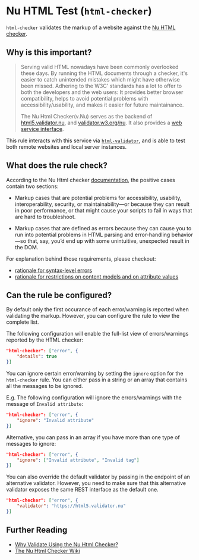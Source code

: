 # Nu HTML Test (`html-checker`)

`html-checker` validates the markup of a website against the
[Nu HTML checker][nu html checker].

## Why is this important?

> Serving valid HTML nowadays have been commonly overlooked these days.
> By running the HTML documents through a checker, it's easier to catch
> unintended mistakes which might have otherwise been missed.
> Adhering to the W3C' standards has a lot to offer to both the
> developers and the web users: It provides better browser compatibility,
> helps to avoid potential problems with accessibility/usability,
> and makes it easier for future maintainance.
>
> The Nu Html Checker(v.Nu) serves as the backend of
> [html5.validator.nu][html5 validator], and
> [validator.w3.org/nu][w3 validator].
> It also provides a [web service interface][validator interface].

This rule interacts with this service via [`html-validator`][html-validator],
and is able to test both remote websites and local server instances.

## What does the rule check?

According to the Nu Html checker [documentation][nu html checker docs],
the positive cases contain two sections:

* Markup cases that are potential problems for accessibility,
  usability, interoperability, security, or maintainability—or because
  they can result in poor performance, or that might cause your scripts
  to fail in ways that are hard to troubleshoot.

* Markup cases that are defined as errors because they can cause you
  to run into potential problems in HTML parsing and error-handling
  behavior—so that, say, you’d end up with some unintuitive, unexpected
  result in the DOM.

For explanation behind those requirements, please checkout:

* [rationale for syntax-level errors](https://www.w3.org/TR/html/introduction.html#syntax-errors)
* [rationale for restrictions on content models and on attribute values](https://www.w3.org/TR/html/introduction.html#restrictions-on-content-models-and-on-attribute-values)

## Can the rule be configured?

By default only the first occurance of each error/warning is reported
when validating the markup. However, you can configure the rule to view the
complete list.

The following configuration will enable the full-list view of errors/warnings
reported by the HTML checker:

```json
"html-checker": ["error", {
    "details": true
}]
```

You can ignore certain error/warning by setting the `ignore` option
for the `html-checker` rule. You can either pass in a string or an
array that contains all the messages to be ignored.

E.g. The following configuration will ignore the errors/warnings with
the message of `Invalid attribute`:

```json
"html-checker": ["error", {
    "ignore": "Invalid attribute"
}]
```

Alternative, you can pass in an array if you have more than one type
of messages to ignore:

```json
"html-checker": ["error", {
    "ignore": ["Invalid attribute", "Invalid tag"]
}]
```

You can also override the default validator by passing in the endpoint
of an alternative validator. However, you need to make sure that this
alternative validator exposes the same REST interface as the default one.

```json
"html-checker": ["error", {
    "validator": "https://html5.validator.nu"
}]
```

## Further Reading

* [Why Validate Using the Nu Html Checker?][nu html checker docs]
* [The Nu Html Checker Wiki](https://github.com/validator/validator/wiki)

<!-- Link labels: -->

[html-validator]: https://www.npmjs.com/package/html-validator
[html5 validator]: https://html5.validator.nu
[nu html checker docs]: https://validator.w3.org/nu/about.html
[nu html checker]: https://validator.github.io/validator/
[validator interface]: https://github.com/validator/validator/wiki/Service-%C2%BB-HTTP-interface
[w3 validator]: https://validator.w3.org/nu/
